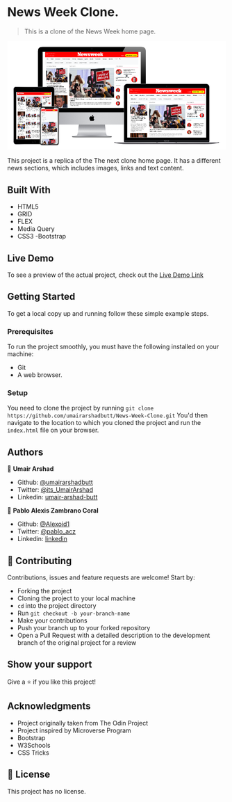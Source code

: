 # News Week Clone.

> This is a clone of the News Week home page.

![screenshot](assets/images/Screenshot.png)

This project is a replica of the The next clone home page. It has a different news sections, which includes images, links and text content.

## Built With

- HTML5
- GRID
- FLEX
- Media Query
- CSS3
-Bootstrap

## Live Demo

To see a preview of the actual project, check out the [Live Demo Link](https://alexoid1.github.io/News-Week-Clone/)


## Getting Started

To get a local copy up and running follow these simple example steps.

### Prerequisites
To run the project smoothly, you must have the following installed on your machine:

- Git
- A web browser.

### Setup
You need to clone the project by running `git clone https://github.com/umairarshadbutt/News-Week-Clone.git` You'd then navigate to the location to which you cloned the project and run the `index.html` file on your browser.

## Authors

👤 **Umair Arshad**

- Github: [@umairarshadbutt](https://github.com/umairarshadbutt)
- Twitter: [@its_UmairArshad](https://twitter.com/its_UmairArshad)
- Linkedin: [umair-arshad-butt](https://www.linkedin.com/in/umair-arshad-butt/)

👤 **Pablo Alexis Zambrano Coral**

- Github: [@Alexoid1](https://github.com/Alexoid1)
- Twitter: [@pablo_acz](https://twitter.com/pablo_acz)
- Linkedin: [linkedin](https://www.linkedin.com/in/pablo-alexis-zambrano-coral-7a614a189/)

## 🤝 Contributing

Contributions, issues and feature requests are welcome! Start by:

- Forking the project
- Cloning the project to your local machine
- `cd` into the project directory
- Run `git checkout -b your-branch-name`
- Make your contributions
- Push your branch up to your forked repository
- Open a Pull Request with a detailed description to the development branch of the original project for a review


## Show your support

Give a ⭐️ if you like this project!

## Acknowledgments

- Project originally taken from The Odin Project
- Project inspired by Microverse Program
- Bootstrap
- W3Schools
- CSS Tricks


## 📝 License

This project has no license.
